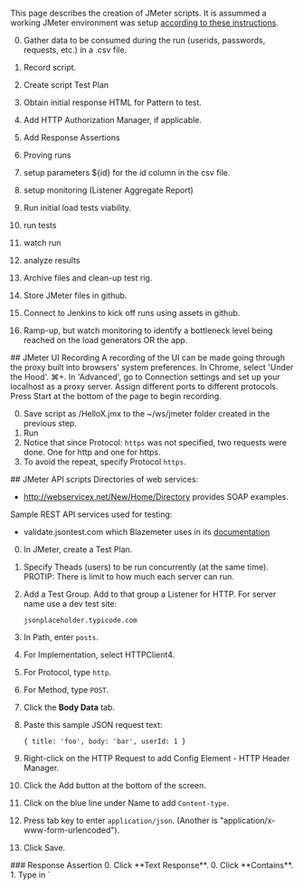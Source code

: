 This page describes the creation of JMeter scripts.
It is assummed a working JMeter environment was setup <a href="jmeter-setup.md">according to these instructions</a>.

0. Gather data to be consumed during the run (userids, passwords, requests, etc.) in a .csv file.
0. Record script.

0. Create script Test Plan
0. Obtain initial response HTML for Pattern to test.
0. Add HTTP Authorization Manager, if applicable.
0. Add Response Assertions
1. Proving runs
0. setup parameters ${id} for the id column in the csv file.

0. setup monitoring (Listener Aggregate Report)
0. Run initial load tests viability.
0. run tests
0. watch run
0. analyze results
1. Archive files and clean-up test rig.

0. Store JMeter files in github.
0. Connect to Jenkins to kick off runs using assets in github.

0. Ramp-up, but watch monitoring to identify a bottleneck level being reached on the load generators OR the app.


<a id="JMeterUIRecording">
## JMeter UI Recording</a>
   A recording of the UI can be made going through the proxy built into browsers' system preferences.
   In Chrome, select 'Under the Hood'.
   ⌘+. In 'Advanced', go to Connection settings and set up your localhost as a proxy server. 
   Assign different ports to different protocols. 
   Press Start at the bottom of the page to begin recording.

0. Save script as /HelloX.jmx to the ~/ws/jmeter folder created in the previous step.
0. Run
1. Notice that since Protocol: `https` was not specified, two requests were done. One for http and one for https.
2. To avoid the repeat, specify Protocol `https`.

<a id="JMeterAPIscripts">
## JMeter API scripts</a>
Directories of web services:

   * http://webservicex.net/New/Home/Directory provides SOAP examples.

Sample REST API services used for testing:

   * validate.jsontest.com which Blazemeter uses in its <a target="_blank"      href="https://blazemeter.com/blog/testing-soaprest-web-services-using-jmeter">documentation</a>


0. In JMeter, create a Test Plan.
1. Specify Theads (users) to be run concurrently (at the same time). PROTIP: There is limit to how much each server can run.
1. Add a Test Group. Add to that group a Listener for HTTP.
For server name use a dev test site:

   ```
   jsonplaceholder.typicode.com
   ```

0. In Path, enter `posts`.
0. For Implementation, select HTTPClient4. 
1. For Protocol, type `http`.
2. For Method, type `POST`.
3. Click the **Body Data** tab.
0. Paste this sample JSON request text:
   
   ```
   { title: 'foo', body: 'bar', userId: 1 }
   ```

0. Right-click on the HTTP Request to add Config Element - HTTP Header Manager.
1. Click the Add button at the bottom of the screen.
2. Click on the blue line under Name to add `Content-type`.
3. Press tab key to enter `application/json`. (Another is "application/x-www-form-urlencoded").
4. Click Save.

<a id="ResponseAssertion">
### Response Assertion</a>
0. Click **Text Response**.
0. Click **Contains**.
1. Type in `<title>`. This is in all HTML responses (including error pages).

<a id="Runs">
### Proving Manual Runs</a>
0. Press Ctrl+R to run the script.
0. Click on a response listener such as View Results Tree.

0. Press Ctrl+E to erase all results.

To debug requests, on a Chrome browser add the Advanced REST client:

   * https://chrome.google.com/webstore/detail/advanced-rest-client/hgmloofddffdnphfgcellkdfbfbjeloo?hl=en-US

<a id="HeadlessRuns">
### Headless API Jmeter runs</a>
0. For a list of parameters JMeter recognizes:

   ```
   jmeter -?
   ```

   Notice parameters are **case sensitive**.

0. <a target="_blank" href="http://jmeter.apache.org/usermanual/get-started.html#non_gui">
This page lists the parameters</a> for JMeter to kick it off in non-UI (headless mode) using a command such as:

   ```
   jmeter -n -t testplan1.jmx -l log.jtl -H my.proxy.server -P 8000
   ```

   **-n** specifies no UI.

   **-t** prefixes test plan jmx files.
   
<a id="ResponseAssertion">
## Response Assertion</a>
0. Right-click on the HTTP request and select Add, Assertion, Response Assertion.
1. In the Pattern to Test section, add the pattern "title: 'foo'" coming back from a call to jsonplaceholder.

<hr />
## <a name="Resources"> Resources specifically about viewing JMeter using the ELK stack</a>
http://theworkaholic.blogspot.in/2015/05/graphs-for-jmeter-using-elasticsearch.html

http://blog.sematext.com/2015/06/23/replaying-elasticsearch-slowlogs-logstash-jmeter/

http://ecmarchitect.com/archives/2014/09/09/3932


<hr />
## <a name="Resources"> 
## Official resources about JMeter </a>
http://jmeter.apache.org/

http://jmeter.apache.org/usermanual/index.html

http://jmeter.apache.org/usermanual/jmeter_proxy_step_by_step.pdf

https://jmeter.apache.org/usermanual/jmeter_distributed_testing_step_by_step.pdf

http://jmeter.apache.org/usermanual/functions.html

http://jmeter.apache.org/usermanual/best-practices.html

http://jmeter.apache.org/usermanual/remote-test.html

http://wiki.apache.org/jmeter/

<a name="OtherResources"> 
## Other resources for JMeter </a>

http://ibalosh.tumblr.com/post/35475979058/running-jmeter-tests-with-jenkins

http://www.softwaretestingclass.com/learn-jmeter-performance-testing-jmeter-tutorial-series/

http://wiki.apache.org/jmeter/JMeterFAQ#How_to_do_remote_testing_the_.27proper_way.27.3F

https://blazemeter.com/blog

http://www.gallop.net/blog/an-amazing-open-source-performance-testing-tool-jmeter/

http://theworkaholic.blogspot.com/search/label/JMeter

https://performanceengg.wordpress.com//?s=jmeter&search=Go

http://jmeterworld.wordpress.com/

http://jmeter-expert.blogspot.com/

http://www.javapassion.com/handsonlabs/javatestjmeter/index.html

http://jmeter-tips.blogspot.com/

http://www.devx.com/webdev/Article/17950/

http://rubenlaguna.com/wp/enhanced-jdbc-sampler-for-apache-jmeter-22/

http://www.testingminded.com/search/label/JMeter

https://www.linkedin.com/grp/home?gid=2017104&trk=my_groups-tile-flipgrp

https://www.linkedin.com/grp/home?gid=4042150

https://www.linkedin.com/topic/jmeter

https://groups.google.com/forum/#!topic/oauth/VZaO3f-NFN0

https://www.youtube.com/watch?v=cv7KqxaLZd8

https://www.youtube.com/watch?v=rAEl0g8rpUM

https://www.youtube.com/watch?v=T3Ysb9O3EWI

https://www.youtube.com/watch?v=4mfFSrxpl0Y&index=4&list=PLc3SzDYhhiGXVcy8EcrTSfwsC-v8EUZvg

https://www.youtube.com/watch?v=7rO6TtO-QrI&list=PLByAM0wHjwJnQB2wNXzMh9qsVZoER2cxi

https://www.youtube.com/watch?v=aEJNc3TW-g8&list=TLi34_ofwXL78wNTEwMjAxNQ

TestNgx
https://hub.docker.com/search/?q=testngx
